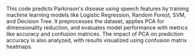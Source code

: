 This code predicts Parkinson's disease using speech features by training machine learning models like Logistic Regression, Random Forest, SVM, and Decision Tree. It preprocesses the dataset, applies PCA for dimensionality reduction, and evaluates model performance with metrics like accuracy and confusion matrices. The impact of PCA on prediction accuracy is also analyzed, with results visualized using confusion matrix heatmaps.
